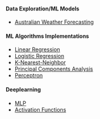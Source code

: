 #### Data Exploration/ML Models
- [Australian Weather Forecasting](weather-australia/Australia_Weather_Forecast.ipynb)


#### ML Algorithms Implementations
- [Linear Regression](AlgorithmsFS/Regression.ipynb)
- [Logistic Regression](AlgorithmsFS/Principal-Component-Analysis.ipynb)
- [K-Nearest-Neighbor](AlgorithmsFS/K-Nearest-Neighbor.ipynb)
- [Principal Components Analysis](AlgorithmsFS/Principal-Component-Analysis.ipynb)
- [Perceptron]()


#### Deeplearning
- [MLP]()
- [Activation Functions]()
